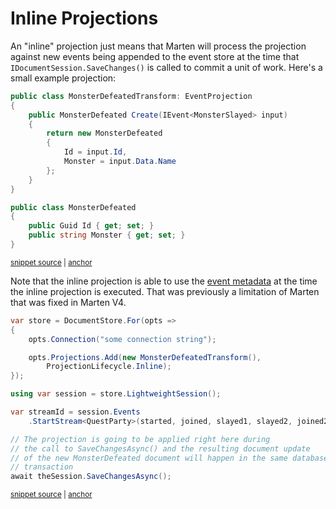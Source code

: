 # Inline Projections

An "inline" projection just means that Marten will process the projection against new events being appended
to the event store at the time that `IDocumentSession.SaveChanges()` is called to commit a unit of work. Here's a small example 
projection:

<!-- snippet: sample_MonsterDefeatedTransform -->
<a id='snippet-sample_monsterdefeatedtransform'></a>
```cs
public class MonsterDefeatedTransform: EventProjection
{
    public MonsterDefeated Create(IEvent<MonsterSlayed> input)
    {
        return new MonsterDefeated
        {
            Id = input.Id,
            Monster = input.Data.Name
        };
    }
}

public class MonsterDefeated
{
    public Guid Id { get; set; }
    public string Monster { get; set; }
}
```
<sup><a href='https://github.com/JasperFx/marten/blob/master/src/Marten.Testing/Events/Projections/inline_transformation_of_events.cs#L148-L167' title='Snippet source file'>snippet source</a> | <a href='#snippet-sample_monsterdefeatedtransform' title='Start of snippet'>anchor</a></sup>
<!-- endSnippet -->

Note that the inline projection is able to use the [event metadata](/guide/events/metadata) at the time the inline projection is executed. That 
was previously a limitation of Marten that was fixed in Marten V4.

<!-- snippet: sample_usage_of_inline_projection -->
<a id='snippet-sample_usage_of_inline_projection'></a>
```cs
var store = DocumentStore.For(opts =>
{
    opts.Connection("some connection string");

    opts.Projections.Add(new MonsterDefeatedTransform(),
        ProjectionLifecycle.Inline);
});

using var session = store.LightweightSession();

var streamId = session.Events
    .StartStream<QuestParty>(started, joined, slayed1, slayed2, joined2).Id;

// The projection is going to be applied right here during
// the call to SaveChangesAsync() and the resulting document update
// of the new MonsterDefeated document will happen in the same database
// transaction
await theSession.SaveChangesAsync();
```
<sup><a href='https://github.com/JasperFx/marten/blob/master/src/Marten.Testing/Events/Projections/inline_transformation_of_events.cs#L26-L47' title='Snippet source file'>snippet source</a> | <a href='#snippet-sample_usage_of_inline_projection' title='Start of snippet'>anchor</a></sup>
<!-- endSnippet -->
